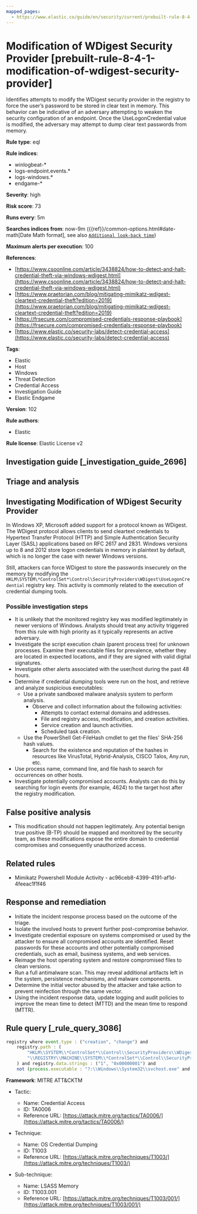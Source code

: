 ```yaml
---
mapped_pages:
  - https://www.elastic.co/guide/en/security/current/prebuilt-rule-8-4-1-modification-of-wdigest-security-provider.html
---
```


# Modification of WDigest Security Provider [prebuilt-rule-8-4-1-modification-of-wdigest-security-provider]

Identifies attempts to modify the WDigest security provider in the registry to force the user’s password to be stored in clear text in memory. This behavior can be indicative of an adversary attempting to weaken the security configuration of an endpoint. Once the UseLogonCredential value is modified, the adversary may attempt to dump clear text passwords from memory.

**Rule type**: eql

**Rule indices**:

* winlogbeat-*
* logs-endpoint.events.*
* logs-windows.*
* endgame-*

**Severity**: high

**Risk score**: 73

**Runs every**: 5m

**Searches indices from**: now-9m ({{ref}}/common-options.html#date-math[Date Math format], see also [`Additional look-back time`](docs-content://solutions/security/detect-and-alert/create-detection-rule.md#rule-schedule))

**Maximum alerts per execution**: 100

**References**:

* [https://www.csoonline.com/article/3438824/how-to-detect-and-halt-credential-theft-via-windows-wdigest.html](https://www.csoonline.com/article/3438824/how-to-detect-and-halt-credential-theft-via-windows-wdigest.html)
* [https://www.praetorian.com/blog/mitigating-mimikatz-wdigest-cleartext-credential-theft?edition=2019](https://www.praetorian.com/blog/mitigating-mimikatz-wdigest-cleartext-credential-theft?edition=2019)
* [https://frsecure.com/compromised-credentials-response-playbook](https://frsecure.com/compromised-credentials-response-playbook)
* [https://www.elastic.co/security-labs/detect-credential-access](https://www.elastic.co/security-labs/detect-credential-access)

**Tags**:

* Elastic
* Host
* Windows
* Threat Detection
* Credential Access
* Investigation Guide
* Elastic Endgame

**Version**: 102

**Rule authors**:

* Elastic

**Rule license**: Elastic License v2

## Investigation guide [_investigation_guide_2696]

## Triage and analysis

## Investigating Modification of WDigest Security Provider

In Windows XP, Microsoft added support for a protocol known as WDigest. The WDigest protocol allows clients to send
cleartext credentials to Hypertext Transfer Protocol (HTTP) and Simple Authentication Security Layer (SASL) applications
based on RFC 2617 and 2831. Windows versions up to 8 and 2012 store logon credentials in memory in plaintext by default,
which is no longer the case with newer Windows versions.

Still, attackers can force WDigest to store the passwords insecurely on the memory by modifying the
`HKLM\SYSTEM\*ControlSet*\Control\SecurityProviders\WDigest\UseLogonCredential` registry key. This activity is
commonly related to the execution of credential dumping tools.

### Possible investigation steps

- It is unlikely that the monitored registry key was modified legitimately in newer versions of Windows. Analysts should
treat any activity triggered from this rule with high priority as it typically represents an active adversary.
- Investigate the script execution chain (parent process tree) for unknown processes. Examine their executable files for
prevalence, whether they are located in expected locations, and if they are signed with valid digital signatures.
- Investigate other alerts associated with the user/host during the past 48 hours.
- Determine if credential dumping tools were run on the host, and retrieve and analyze suspicious executables:
  - Use a private sandboxed malware analysis system to perform analysis.
    - Observe and collect information about the following activities:
      - Attempts to contact external domains and addresses.
      - File and registry access, modification, and creation activities.
      - Service creation and launch activities.
      - Scheduled task creation.
  - Use the PowerShell Get-FileHash cmdlet to get the files' SHA-256 hash values.
    - Search for the existence and reputation of the hashes in resources like VirusTotal, Hybrid-Analysis, CISCO Talos, Any.run, etc.
- Use process name, command line, and file hash to search for occurrences on other hosts.
- Investigate potentially compromised accounts. Analysts can do this by searching for login events (for example, 4624) to the target
host after the registry modification.

## False positive analysis

- This modification should not happen legitimately. Any potential benign true positive (B-TP) should be mapped and
monitored by the security team, as these modifications expose the entire domain to credential compromises and
consequently unauthorized access.

## Related rules

- Mimikatz Powershell Module Activity - ac96ceb8-4399-4191-af1d-4feeac1f1f46

## Response and remediation

- Initiate the incident response process based on the outcome of the triage.
- Isolate the involved hosts to prevent further post-compromise behavior.
- Investigate credential exposure on systems compromised or used by the attacker to ensure all compromised accounts are
identified. Reset passwords for these accounts and other potentially compromised credentials, such as email, business
systems, and web services.
- Reimage the host operating system and restore compromised files to clean versions.
- Run a full antimalware scan. This may reveal additional artifacts left in the system, persistence mechanisms, and
malware components.
- Determine the initial vector abused by the attacker and take action to prevent reinfection through the same vector.
- Using the incident response data, update logging and audit policies to improve the mean time to detect (MTTD) and the
mean time to respond (MTTR).

## Rule query [_rule_query_3086]

```js
registry where event.type : ("creation", "change") and
    registry.path : (
        "HKLM\\SYSTEM\\*ControlSet*\\Control\\SecurityProviders\\WDigest\\UseLogonCredential",
        "\\REGISTRY\\MACHINE\\SYSTEM\\*ControlSet*\\Control\\SecurityProviders\\WDigest\\UseLogonCredential"
    ) and registry.data.strings : ("1", "0x00000001") and
    not (process.executable : "?:\\Windows\\System32\\svchost.exe" and user.id : "S-1-5-18")
```

**Framework**: MITRE ATT&CKTM

* Tactic:

    * Name: Credential Access
    * ID: TA0006
    * Reference URL: [https://attack.mitre.org/tactics/TA0006/](https://attack.mitre.org/tactics/TA0006/)

* Technique:

    * Name: OS Credential Dumping
    * ID: T1003
    * Reference URL: [https://attack.mitre.org/techniques/T1003/](https://attack.mitre.org/techniques/T1003/)

* Sub-technique:

    * Name: LSASS Memory
    * ID: T1003.001
    * Reference URL: [https://attack.mitre.org/techniques/T1003/001/](https://attack.mitre.org/techniques/T1003/001/)



